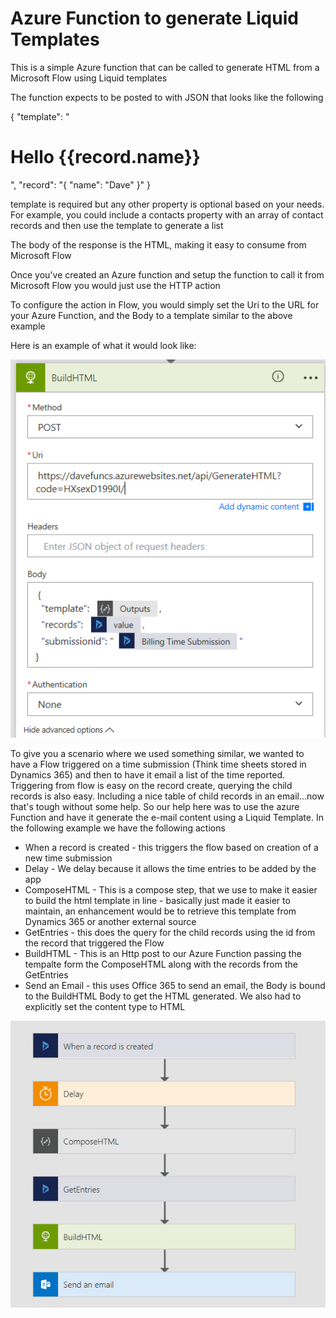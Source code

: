 # Azure Function to generate Liquid Templates

This is a simple Azure function that can be called to generate HTML from a Microsoft Flow using Liquid templates 

The function expects to be posted to with JSON that looks like the following

{
    "template": "<h1>Hello {{record.name}}</h1>",
    "record": "{ \"name\": \"Dave\" }"
}

template is required but any other property is optional based on your needs.  For example, you could include a contacts property with an array of contact records and then use the template to generate a list 

The body of the response is the HTML, making it easy to consume from Microsoft Flow

Once you've created an Azure function and setup the function to call it from Microsoft Flow you would just use the HTTP action

To configure the action in Flow, you would simply set the Uri to the URL for your Azure Function, and the Body to a template similar to the above example

Here is an example of what it would look like:

![example http](/ExampleImages/ExampleHttpAction.jpg)

To give you a scenario where we used something similar, we wanted to have a Flow triggered on a time submission (Think time sheets stored in Dynamics 365) and then to have it email a list of the time reported.  
Triggering from flow is easy on the record create, querying the child records is also easy.  Including a nice table of child records in an email...now that's tough without some help.  So our help here was to use the azure Function 
and have it generate the e-mail content using a Liquid Template.
In the following example we have the following actions
 - When a record is created - this triggers the flow based on creation of a new time submission
 - Delay - We delay because it allows the time entries to be added by the app
 - ComposeHTML - This is a compose step, that we use to make it easier to build the html template in line - basically just made it easier to maintain, an enhancement would be to retrieve this template from Dynamics 365 or another external source
 - GetEntries - this does the query for the child records using the id from the record that triggered the Flow
 - BuildHTML  - This is an Http post to our Azure Function passing the tempalte form the ComposeHTML along with the records from the GetEntries 
 - Send an Email - this uses Office 365 to send an email, the Body is bound to the BuildHTML Body to get the HTML generated.  We also had to explicitly set the content type to HTML

![example Flow](/ExampleImages/ExampleFlow.jpg)